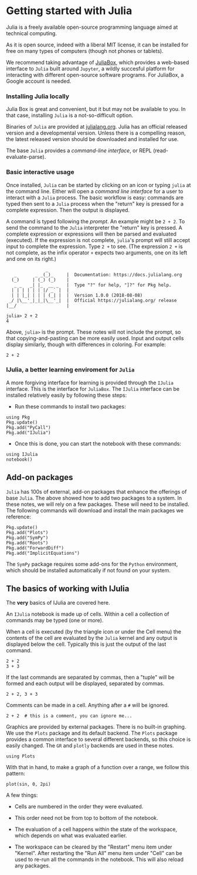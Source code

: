 # Getting started with Julia

Julia is a freely available open-source programming language aimed at technical computing.

As it is open source, indeed with a liberal MIT license, it can be
installed for free on many types of computers (though not phones or
tablets).


We recommend taking advantage of
[JuliaBox](http://www.juliabox.org), which  provides a web-based interface to `Julia`
built around `Jupyter`, a wildly succesful platform for interacting
with different open-source software programs. For JuliaBox, a Google account is needed.


### Installing Julia locally

Julia Box is great and convenient, but it but may not be available to
you. In that case, installing `Julia` is a not-so-difficult option.


Binaries of `Julia` are provided at
[julialang.org](http://julialang.org/downloads/). Julia has an
official released version and a developmental version. Unless there is
a compelling reason, the latest released version should be downloaded
and installed for use.

The base `Julia` provides a *command-line interface*, or REPL
(read-evaluate-parse).

### Basic interactive usage

Once installed, `Julia` can be started by clicking on an icon or
typing `julia` at the command line. Either will open a *command line
interface* for a user to interact with a `Julia` process. The basic
workflow is easy: commands are typed then sent to a `Julia` process
when the "return" key is pressed for a complete expression. Then the
output is displayed.


A command is typed following the *prompt*. An example might be `2 + 2`. To send the command to the `Julia` interpreter the "return" key is pressed. A complete expression or expressions will then be parsed and evaluated (executed). If the expression is not complete, `julia`'s prompt will still accept input to complete the expression. Type `2 +` to see. (The expression `2 +` is not complete, as the infix operator `+` expects two arguments, one on its left and one on its right.)

```verbatim
               _
   _       _ _(_)_     |  Documentation: https://docs.julialang.org
  (_)     | (_) (_)    |
   _ _   _| |_  __ _   |  Type "?" for help, "]?" for Pkg help.
  | | | | | | |/ _` |  |
  | | |_| | | | (_| |  |  Version 1.0.0 (2018-08-08)
 _/ |\__'_|_|_|\__'_|  |  Official https://julialang.org/ release
|__/                   |

julia> 2 + 2
4
```


Above, `julia>` is the prompt.  These notes will not include the
prompt, so that copying-and-pasting can be more easily used. Input and
output cells display similarly, though with differences in
coloring. For example:

```
2 + 2
```

### IJulia, a better learning enviroment for `Julia`

A more forgiving interface for learning is provided through the
`IJulia` interface. This is the interface for `JuliaBox`. The `IJulia`
interface can be installed relatively easily by following these steps:

* Run these commands to install two packages:

```verbatim
using Pkg
Pkg.update()
Pkg.add("PyCall")
Pkg.add("IJulia")
```

* Once this is done, you can start the notebook with these commands:

```verbatim
using IJulia
notebook()
```


## Add-on packages

`Julia` has 100s of external, add-on packages that enhance the
offerings of base `Julia`. The above showed how to add two packages to
a system. In these notes, we will rely on a few packages. These will
need to be installed. The following commands will download and install the
main packages we reference:

```verbatim
Pkg.update()
Pkg.add("Plots")
Pkg.add("SymPy")
Pkg.add("Roots")
Pkg.add("ForwardDiff")
Pkg.add("ImplicitEquations")
```

The `SymPy` package requires some add-ons for the `Python`
environment, which should be installed automatically if not found on
your system.

## The basics of working with IJulia

The **very** basics of IJulia are covered here.

An `IJulia` notebook is made up of cells. Within a cell a collection of commands may be typed (one or more).

When a cell is executed (by the triangle icon or under the Cell menu) the contents of the cell are evaluated by the `Julia` kernel and any output is displayed below the cell. Typically this is just the output of the last command.

```
2 + 2
3 + 3
```


If the last commands are separated by commas, then a "tuple" will be formed and each output will be displayed, separated by commas.

```
2 + 2, 3 + 3
```

Comments can be made in a cell. Anything after a `#` will be ignored.

```
2 + 2  # this is a comment, you can ignore me...
```

Graphics are provided by external packages. There is no built-in
graphing. We use the `Plots` package and its default backend. The
`Plots` package provides a common interface to several different
backends, so this choice is easily changed. The `GR` and
`plotly` backends are used in these notes.


```
using Plots
```

With that in hand, to make a graph of a function over a range, we follow this pattern:

```
plot(sin, 0, 2pi)
```

A few things:

* Cells are numbered in the order they were evaluated.

* This order need not be from top to bottom of the notebook.

* The evaluation of a cell happens within the state of the workspace,
  which depends on what was evaluated earlier.

* The workspace can be cleared by the "Restart" menu item under
  "Kernel". After restarting the "Run All" menu item under "Cell" can
  be used to re-run all the commands in the notebook. This will also
  reload any packages.
